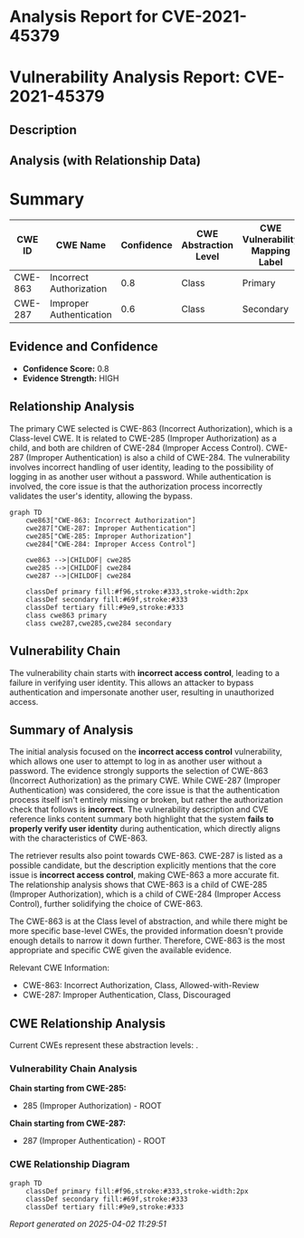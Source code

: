 # Analysis Report for CVE-2021-45379

# Vulnerability Analysis Report: CVE-2021-45379

## Description



## Analysis (with Relationship Data)

# Summary
| CWE ID | CWE Name | Confidence | CWE Abstraction Level | CWE Vulnerability Mapping Label | CWE-Vulnerability Mapping Notes |
|---|---|---|---|---|---|
| CWE-863 | Incorrect Authorization | 0.8 | Class | Primary | Allowed-with-Review |
| CWE-287 | Improper Authentication | 0.6 | Class | Secondary | Discouraged |

## Evidence and Confidence

*   **Confidence Score:** 0.8
*   **Evidence Strength:** HIGH

## Relationship Analysis
The primary CWE selected is CWE-863 (Incorrect Authorization), which is a Class-level CWE. It is related to CWE-285 (Improper Authorization) as a child, and both are children of CWE-284 (Improper Access Control). CWE-287 (Improper Authentication) is also a child of CWE-284. The vulnerability involves incorrect handling of user identity, leading to the possibility of logging in as another user without a password. While authentication is involved, the core issue is that the authorization process incorrectly validates the user's identity, allowing the bypass.

```mermaid
graph TD
    cwe863["CWE-863: Incorrect Authorization"]
    cwe287["CWE-287: Improper Authentication"]
    cwe285["CWE-285: Improper Authorization"]
    cwe284["CWE-284: Improper Access Control"]

    cwe863 -->|CHILDOF| cwe285
    cwe285 -->|CHILDOF| cwe284
    cwe287 -->|CHILDOF| cwe284
    
    classDef primary fill:#f96,stroke:#333,stroke-width:2px
    classDef secondary fill:#69f,stroke:#333
    classDef tertiary fill:#9e9,stroke:#333
    class cwe863 primary
    class cwe287,cwe285,cwe284 secondary
```

## Vulnerability Chain
The vulnerability chain starts with **incorrect access control**, leading to a failure in verifying user identity. This allows an attacker to bypass authentication and impersonate another user, resulting in unauthorized access.

## Summary of Analysis
The initial analysis focused on the **incorrect access control** vulnerability, which allows one user to attempt to log in as another user without a password. The evidence strongly supports the selection of CWE-863 (Incorrect Authorization) as the primary CWE. While CWE-287 (Improper Authentication) was considered, the core issue is that the authentication process itself isn't entirely missing or broken, but rather the authorization check that follows is **incorrect**. The vulnerability description and CVE reference links content summary both highlight that the system **fails to properly verify user identity** during authentication, which directly aligns with the characteristics of CWE-863.

The retriever results also point towards CWE-863. CWE-287 is listed as a possible candidate, but the description explicitly mentions that the core issue is **incorrect access control**, making CWE-863 a more accurate fit. The relationship analysis shows that CWE-863 is a child of CWE-285 (Improper Authorization), which is a child of CWE-284 (Improper Access Control), further solidifying the choice of CWE-863.

The CWE-863 is at the Class level of abstraction, and while there might be more specific base-level CWEs, the provided information doesn't provide enough details to narrow it down further. Therefore, CWE-863 is the most appropriate and specific CWE given the available evidence.

Relevant CWE Information:
- CWE-863: Incorrect Authorization, Class, Allowed-with-Review
- CWE-287: Improper Authentication, Class, Discouraged


## CWE Relationship Analysis

Current CWEs represent these abstraction levels: .


### Vulnerability Chain Analysis

**Chain starting from CWE-285:**
- 285 (Improper Authorization) - ROOT


**Chain starting from CWE-287:**
- 287 (Improper Authentication) - ROOT



### CWE Relationship Diagram

```mermaid
graph TD
    classDef primary fill:#f96,stroke:#333,stroke-width:2px
    classDef secondary fill:#69f,stroke:#333
    classDef tertiary fill:#9e9,stroke:#333
```



*Report generated on 2025-04-02 11:29:51*
